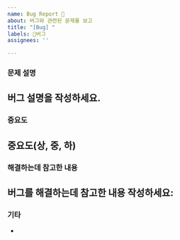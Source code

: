 ```yaml
---
name: Bug Report 🐛
about: 버그와 관련된 문제를 보고
title: "[Bug] "
labels: 🐛버그
assignees: ''

---
```


### 문제 설명
버그 설명을 작성하세요.
 - 

### 중요도
중요도(상, 중, 하)
 - 

### 해결하는데 참고한 내용
버그를 해결하는데 참고한 내용 작성하세요:
 - 

### 기타
 - 


